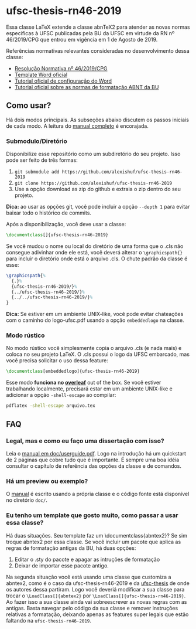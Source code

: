 # ufsc-thesis-rn46-2019

Essa classe LaTeX extende a classe abnTeX2 para atender as novas normas específicas à UFSC publicadas pela BU da UFSC em virtude da RN nº 46/2019/CPG que entrou em vigência em 1 de Agosto de 2019.

Referências normativas relevantes consideradas no desenvolvimento dessa classe:

- [Resolução Normativa nº 46/2019/CPG](https://repositorio.ufsc.br/handle/123456789/197121)
- [Template Word oficial](https://repositorio.ufsc.br/handle/123456789/197457)
- [Tutorial oficial de configuração do Word](https://repositorio.ufsc.br/handle/123456789/198045)
- [Tutorial oficial sobre as normas de formatação ABNT da BU](https://repositorio.ufsc.br/handle/123456789/180829)

## Como usar?

Há dois modos principais. As subseções abaixo discutem os passos iniciais de cada modo. A leitura do [manual completo](https://github.com/alexishuf/ufsc-thesis-rn46-2019/raw/master/doc/userguide.pdf) é encorajada.

### Submodulo/Diretório

Disponibilize esse repositório como um subdiretório do seu projeto. Isso pode ser feito de três formas:

1. `git submodule add https://github.com/alexishuf/ufsc-thesis-rn46-2019` 
2. `git clone https://github.com/alexishuf/ufsc-thesis-rn46-2019`
3. Use a opção download as zip do github e extraia o zip dentro do seu projeto.

**Dica:** ao usar as opções git, você pode incluir a opção `--depth 1` para evitar baixar todo o histórico de commits.

Após a disponibilização, você deve usar a classe:

```tex
\documentclass[]{ufsc-thesis-rn46-2019}
```

Se você mudou o nome ou local do diretório de uma forma que o .cls não consegue adivinhar onde ele está, você deverá alterar o `\graphicspath{}` para incluir o diretório onde está o arquivo .cls. O chute padrão da classe é esse:

```tex
\graphicspath{%
  {.}%
  {ufsc-thesis-rn46-2019/}%
  {../ufsc-thesis-rn46-2019/}%
  {../../ufsc-thesis-rn46-2019/}%
}
```

**Dica:** Se estiver em um ambiente UNIX-like, você pode evitar chateações com o caminho do logo-ufsc.pdf usando a opção `embeddedlogo` na classe.

### Modo rústico

No modo rústico você simplesmente copia o arquivo .cls (e nada mais) e coloca no seu projeto LaTeX. O .cls possui o logo da UFSC embarcado, mas vocẽ precisa solicitar o uso dessa feature:

```tex
\documentclass[embeddedlogo]{ufsc-thesis-rn46-2019}
```

Esse modo **funciona no [overleaf](https://www.overleaf.com/)** out of the box. Se você estiver trabalhando localmente, precisará estar em um ambiente UNIX-like e adicionar a opção `-shell-escape` ao compilar:

```bash
pdflatex -shell-escape arquivo.tex
```

## FAQ

### Legal, mas e como eu faço uma dissertação com isso?

Leia o [manual em doc/userguide.pdf](https://github.com/alexishuf/ufsc-thesis-rn46-2019/raw/master/doc/userguide.pdf). Logo na introdução há um quickstart de 2 páginas que cobre tudo que é importante. É sempre uma boa idéia consultar o capítulo de referência das opções da classe e de comandos.

### Há um preview ou exemplo?

O [manual](https://github.com/alexishuf/ufsc-thesis-rn46-2019/raw/master/doc/userguide.pdf) é escrito usando a própria classe e o código fonte está disponível no diretório `doc/`.

### Eu tenho um template que gosto muito, como passar a usar essa classe?

Há duas situações. Seu template faz um \documentclass{abntex2}? Se sim troque abntex2 por essa classe. Se você incluir um pacote que aplica as regras de formatação antigas da BU, há duas opções:

1. Editar o .sty do pacote e apagar as intruções de formatação
2. Deixar de importar esse pacote antigo.

Na segunda situação você está usando uma classe que customiza a abntex2, como é o caso da ufsc-thesis-rn46-2019 e da [ufsc-thesis](https://github.com/mateusduboli/ufsc-thesis-latex) de onde os autores dessa partiram. Logo você deveriá modificar a sua classe para trocar o `\LoadClass[]{abntex2}`  por `\LoadClass[]{ufsc-thesis-rn46-2019}`. Ao fazer isso a sua classe ainda vai sobreescrever as novas regras com as antigas. Basta navegar pelo código da sua classe e remover instruções relativas a formatação, deixando apenas as features super legais que estão faltando na `ufsc-thesis-rn46-2019`.
